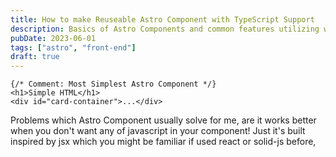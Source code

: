 ```yaml
---
title: How to make Reuseable Astro Component with TypeScript Support
description: Basics of Astro Components and common features utilizing which you can write better Astro Code
pubDate: 2023-06-01
tags: ["astro", "front-end"]
draft: true
---
```


```astro
{/* Comment: Most Simplest Astro Component */}
<h1>Simple HTML</h1>
<div id="card-container">...</div>
```

Problems which Astro Component usually solve for me, are it works better when you don't want any of javascript in your component! Just it's built inspired by jsx which you might be familiar if used react or solid-js before,
